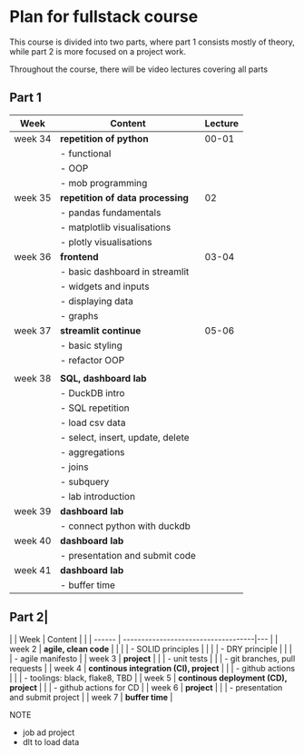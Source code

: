 # Plan for fullstack course

This course is divided into two parts, where part 1 consists mostly of theory, while part 2 is more focused on a project work.

Throughout the course, there will be video lectures covering all parts

## Part 1

| Week    | Content                           | Lecture |
| ------- | --------------------------------- | ------- |
| week 34 | **repetition of python**          | 00-01   |
|         | - functional                      |         |
|         | - OOP                             |         |
|         | - mob programming                 |         |
| week 35 | **repetition of data processing** | 02      |
|         | - pandas fundamentals             |         |
|         | - matplotlib visualisations       |         |
|         | - plotly visualisations           |         |
| week 36 | **frontend**                      | 03-04   |
|         | - basic dashboard in streamlit    |         |
|         | - widgets and inputs              |         |
|         | - displaying data                 |         |
|         | - graphs                          |         |
| week 37 | **streamlit continue**            | 05-06   |
|         | - basic styling                   |         |
|         | - refactor OOP                    |         |
|         |                                   |         |
| week 38 | **SQL, dashboard lab**            |         |
|         | - DuckDB intro                    |         |
|         | - SQL repetition                  |         |
|         | - load csv data                   |         |
|         | - select, insert, update, delete  |         |
|         | - aggregations                    |         |
|         | - joins                           |         |
|         | - subquery                        |         |
|         | - lab introduction                |         |
| week 39 | **dashboard lab**                 |         |
|         | - connect python with duckdb      |         |
| week 40 | **dashboard lab**                 |         |
|         | - presentation and submit code    |         |
| week 41 | **dashboard lab**                 |         |
|         | - buffer time                     |         |

## Part 2|

|
| Week | Content | |
| ------ | ------------------------------------|--- |
| week 2 | **agile, clean code** | |
| | - SOLID principles | |
| | - DRY principle | |
| | - agile manifesto |
| week 3 | **project** |
| | - unit tests |
| | - git branches, pull requests |
| week 4 | **continous integration (CI), project** |
| | - github actions |
| | - toolings: black, flake8, TBD |
| week 5 | **continous deployment (CD), project** |
| | - github actions for CD |
| week 6 | **project** |
| | - presentation and submit project |
| week 7 | **buffer time** |

NOTE

- job ad project
- dlt to load data
